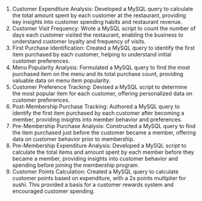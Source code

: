 1. Customer Expenditure Analysis: Developed a MySQL query to calculate the total amount spent by each customer at the restaurant, providing key insights into customer spending habits and restaurant revenue.  
2. Customer Visit Frequency: Wrote a MySQL script to count the number of days each customer visited the restaurant, enabling the business to understand customer loyalty and frequency of visits.  
3. First Purchase Identification: Created a MySQL query to identify the first item purchased by each customer, helping to understand initial customer preferences.  
4. Menu Popularity Analysis: Formulated a MySQL query to find the most purchased item on the menu and its total purchase count, providing valuable data on menu item popularity.  
5. Customer Preference Tracking: Devised a MySQL script to determine the most popular item for each customer, offering personalized data on customer preferences.  
6. Post-Membership Purchase Tracking: Authored a MySQL query to identify the first item purchased by each customer after becoming a member, providing insights into member behavior and preferences.  
7. Pre-Membership Purchase Analysis: Constructed a MySQL query to find the item purchased just before the customer became a member, offering data on customer behavior prior to membership.  
8. Pre-Membership Expenditure Analysis: Developed a MySQL script to calculate the total items and amount spent by each member before they became a member, providing insights into customer behavior and spending before joining the membership program.  
9. Customer Points Calculation: Created a MySQL query to calculate customer points based on expenditure, with a 2x points multiplier for sushi. This provided a basis for a customer rewards system and encouraged customer spending.

